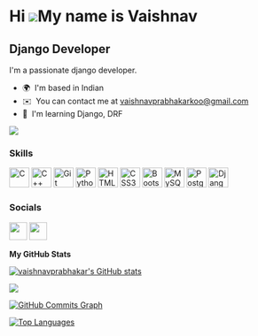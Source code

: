 Hi ![](https://user-images.githubusercontent.com/18350557/176309783-0785949b-9127-417c-8b55-ab5a4333674e.gif)My name is Vaishnav
================================================================================================================================

Django Developer
----------------

I'm a passionate django developer.

* 🌍  I'm based in Indian
* ✉️  You can contact me at [vaishnavprabhakarkoo@gmail.com](mailto:vaishnavprabhakarkoo@gmail.com)
* 🧠  I'm learning Django, DRF

<a href="https://www.github.com/vaishnavprabhakar" target="_blank" rel="noreferrer"><img
src="https://img.shields.io/github/followers/vaishnavprabhakar?logo=github&style=for-the-badge&color=3382ed&labelColor=1e3a8a" /></a>

### Skills


<p align="left">
<a href="https://docs.microsoft.com/en-us/cpp/?view=msvc-170" target="_blank" rel="noreferrer"><img src="https://raw.githubusercontent.com/danielcranney/readme-generator/main/public/icons/skills/c-colored.svg" width="36" height="36" alt="C" /></a>
<a href="https://docs.microsoft.com/en-us/cpp/?view=msvc-170" target="_blank" rel="noreferrer"><img src="https://raw.githubusercontent.com/danielcranney/readme-generator/main/public/icons/skills/cplusplus-colored.svg" width="36" height="36" alt="C++" /></a>
<a href="https://git-scm.com/" target="_blank" rel="noreferrer"><img src="https://raw.githubusercontent.com/danielcranney/readme-generator/main/public/icons/skills/git-colored.svg" width="36" height="36" alt="Git" /></a>
<a href="https://www.python.org/" target="_blank" rel="noreferrer"><img src="https://raw.githubusercontent.com/danielcranney/readme-generator/main/public/icons/skills/python-colored.svg" width="36" height="36" alt="Python" /></a>
<a href="https://developer.mozilla.org/en-US/docs/Glossary/HTML5" target="_blank" rel="noreferrer"><img src="https://raw.githubusercontent.com/danielcranney/readme-generator/main/public/icons/skills/html5-colored.svg" width="36" height="36" alt="HTML5" /></a>
<a href="https://www.w3.org/TR/CSS/#css" target="_blank" rel="noreferrer"><img src="https://raw.githubusercontent.com/danielcranney/readme-generator/main/public/icons/skills/css3-colored.svg" width="36" height="36" alt="CSS3" /></a>
<a href="https://getbootstrap.com/" target="_blank" rel="noreferrer"><img src="https://raw.githubusercontent.com/danielcranney/readme-generator/main/public/icons/skills/bootstrap-colored.svg" width="36" height="36" alt="Bootstrap" /></a>
<a href="https://www.mysql.com/" target="_blank" rel="noreferrer"><img src="https://raw.githubusercontent.com/danielcranney/readme-generator/main/public/icons/skills/mysql-colored.svg" width="36" height="36" alt="MySQL" /></a>
<a href="https://www.postgresql.org/" target="_blank" rel="noreferrer"><img src="https://raw.githubusercontent.com/danielcranney/readme-generator/main/public/icons/skills/postgresql-colored.svg" width="36" height="36" alt="PostgreSQL" /></a>
<a href="https://www.djangoproject.com/" target="_blank" rel="noreferrer"><img src="https://raw.githubusercontent.com/danielcranney/readme-generator/main/public/icons/skills/django-colored.svg" width="36" height="36" alt="Django" /></a>
</p>


### Socials

<p align="left"> <a href="https://www.github.com/vaishnavprabhakarkoo" target="_blank" rel="noreferrer"><img src="https://raw.githubusercontent.com/danielcranney/readme-generator/main/public/icons/socials/github.svg" width="32" height="32" /></a> <a href="www.linkedin.com/in/vaishnav-prabhakar-1936a1258" target="_blank" rel="noreferrer"><img src="https://raw.githubusercontent.com/danielcranney/readme-generator/main/public/icons/socials/linkedin.svg" width="32" height="32" /></a></p>

<b>My GitHub Stats</b>

<a href="http://www.github.com/vaishnavprabhakar"><img src="https://github-readme-stats.vercel.app/api?username=vaishnavprabhakar&show_icons=true&hide=&count_private=true&title_color=a855f7&text_color=000000&icon_color=3382ed&bg_color=1e3a8a&hide_border=true&show_icons=true" alt="vaishnavprabhakar's GitHub stats" /></a>

<a href="http://www.github.com/vaishnavprabhakar"><img src="https://github-readme-streak-stats.herokuapp.com/?user=vaishnavprabhakar&stroke=000000&background=1e3a8a&ring=a855f7&fire=a855f7&currStreakNum=000000&currStreakLabel=a855f7&sideNums=000000&sideLabels=000000&dates=000000&hide_border=true" /></a>

<a href="http://www.github.com/vaishnavprabhakar"><img src="https://github-readme-activity-graph.cyclic.app/graph?username=vaishnavprabhakar&bg_color=1e3a8a&color=000000&line=3382ed&point=000000&area_color=1e3a8a&area=true&hide_border=true&custom_title=GitHub%20Commits%20Graph" alt="GitHub Commits Graph" /></a>

<a href="https://github.com/vaishnavprabhakar" align="left"><img src="https://github-readme-stats.vercel.app/api/top-langs/?username=vaishnavprabhakar&langs_count=10&title_color=a855f7&text_color=000000&icon_color=3382ed&bg_color=1e3a8a&hide_border=true&locale=en&custom_title=Top%20%Languages" alt="Top Languages" /></a>
